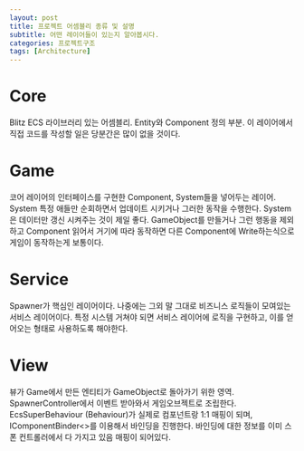 ```yaml
---
layout: post
title: 프로젝트 어셈블리 종류 및 설명
subtitle: 어떤 레이어들이 있는지 알아봅시다.
categories: 프로젝트구조
tags: [Architecture]
---
```


# Core
Blitz ECS 라이브러리 있는 어셈블리.
Entity와 Component 정의 부분.
이 레이어에서 직접 코드를 작성할 일은 당분간은 많이 없을 것이다.

# Game
코어 레이어의 인터페이스를 구현한 Component, System들을 넣어두는 레이어.
System 특정 애들만 순회하면서 업데이트 시키거나 그러한 동작을 수행한다. 
System은 데이터만 갱신 시켜주는 것이 제일 좋다.
GameObject를 만들거나 그런 행동을 제외하고 Component 읽어서 거기에 따라 동작하면 다른 Component에 Write하는식으로 게임이 동작하는게 보통이다.

# Service
Spawner가 핵심인 레이어이다.
나중에는 그외 말 그대로 비즈니스 로직들이 모여있는 서비스 레이어이다. 
특정 시스템 거쳐야 되면 서비스 레이어에 로직을 구현하고, 이를 얻어오는 형태로 사용하도록 해야한다.


# View
뷰가 Game에서 만든 엔티티가 GameObject로 돌아가기 위한 영역.
SpawnerController에서 이벤트 받아와서 게임오브젝트로 조립한다.
EcsSuperBehaviour (Behaviour)가 실제로 컴포넌트랑 1:1 매핑이 되며, IComponentBinder<>를 이용해서 바인딩을 진행한다.
바인딩에 대한 정보를 이미 스폰 컨트롤러에서 다 가지고 있음 매핑이 되어있다.
